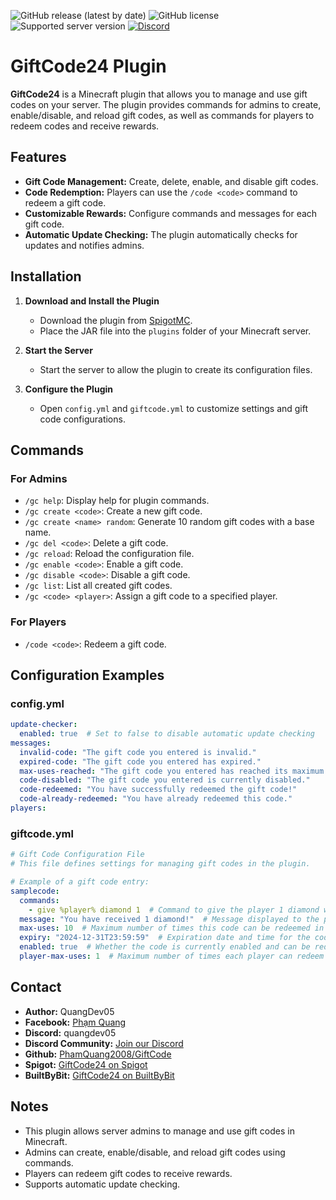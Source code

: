 ![GitHub release (latest by date)](https://img.shields.io/github/v/release/QuangDev05/GiftCode24)
![GitHub license](https://img.shields.io/github/license/PhamQuang2008/GiftCode)
![Supported server version](https://img.shields.io/badge/minecraft-1.12x%20--_Latest-green)
[![Discord](https://img.shields.io/discord/1247029974154612828.svg?label=&logo=discord&logoColor=ffffff&color=7389D8&labelColor=6A7EC2)](https://discord.gg/HsSUVGSc3c)

# GiftCode24 Plugin

**GiftCode24** is a Minecraft plugin that allows you to manage and use gift codes on your server. The plugin provides commands for admins to create, enable/disable, and reload gift codes, as well as commands for players to redeem codes and receive rewards.

## Features

- **Gift Code Management:** Create, delete, enable, and disable gift codes.
- **Code Redemption:** Players can use the `/code <code>` command to redeem a gift code.
- **Customizable Rewards:** Configure commands and messages for each gift code.
- **Automatic Update Checking:** The plugin automatically checks for updates and notifies admins.

## Installation

1. **Download and Install the Plugin**
   - Download the plugin from [SpigotMC](https://www.spigotmc.org/resources/giftcode24.117453/).
   - Place the JAR file into the `plugins` folder of your Minecraft server.

2. **Start the Server**
   - Start the server to allow the plugin to create its configuration files.

3. **Configure the Plugin**
   - Open `config.yml` and `giftcode.yml` to customize settings and gift code configurations.

## Commands

### For Admins

- `/gc help`: Display help for plugin commands.
- `/gc create <code>`: Create a new gift code.
- `/gc create <name> random`: Generate 10 random gift codes with a base name.
- `/gc del <code>`: Delete a gift code.
- `/gc reload`: Reload the configuration file.
- `/gc enable <code>`: Enable a gift code.
- `/gc disable <code>`: Disable a gift code.
- `/gc list`: List all created gift codes.
- `/gc <code> <player>`: Assign a gift code to a specified player.

### For Players

- `/code <code>`: Redeem a gift code.

## Configuration Examples

### config.yml

```yaml
update-checker:
  enabled: true  # Set to false to disable automatic update checking
messages:
  invalid-code: "The gift code you entered is invalid."
  expired-code: "The gift code you entered has expired."
  max-uses-reached: "The gift code you entered has reached its maximum number of uses."
  code-disabled: "The gift code you entered is currently disabled."
  code-redeemed: "You have successfully redeemed the gift code!"
  code-already-redeemed: "You have already redeemed this code."
players:
```

### giftcode.yml 

```yaml
# Gift Code Configuration File
# This file defines settings for managing gift codes in the plugin.

# Example of a gift code entry:
samplecode:
  commands:
    - give %player% diamond 1  # Command to give the player 1 diamond when redeeming the code.
  message: "You have received 1 diamond!"  # Message displayed to the player upon redeeming the code.
  max-uses: 10  # Maximum number of times this code can be redeemed in total.
  expiry: "2024-12-31T23:59:59"  # Expiration date and time for the code (ISO 8601 format).
  enabled: true  # Whether the code is currently enabled and can be redeemed.
  player-max-uses: 1  # Maximum number of times each player can redeem this code. Set to -1 for unlimited uses.
```

## Contact

- **Author:** QuangDev05
- **Facebook:** [Phạm Quang](https://www.facebook.com/quangdev05)
- **Discord:** quangdev05
- **Discord Community:** [Join our Discord](https://discord.gg/HsSUVGSc3c)
- **Github:** [PhamQuang2008/GiftCode](https://github.com/QuangDev05/GiftCode)
- **Spigot:** [GiftCode24 on Spigot](https://www.spigotmc.org/resources/giftcode24.117453/)
- **BuiltByBit:** [GiftCode24 on BuiltByBit](https://builtbybit.com/resources/giftcode24.46671/)

## Notes

- This plugin allows server admins to manage and use gift codes in Minecraft.
- Admins can create, enable/disable, and reload gift codes using commands.
- Players can redeem gift codes to receive rewards.
- Supports automatic update checking.


